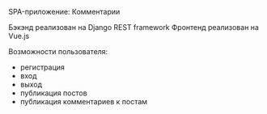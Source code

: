 SPA-приложение: Комментарии

Бэкэнд реализован на Django REST framework
Фронтенд реализован на Vue.js

Возможности пользователя:
- регистрация
- вход
- выход
- публикация постов
- публикация комментариев к постам
